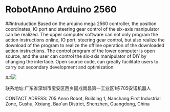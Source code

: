 # RobotAnno Arduino 2560
##intruduction
  Based on the arduino mega 2560 controller, the position coordinates, IO port and steering gear control of the six-axis manipulator can be realized. The upper computer software can not only program the action instructions online, IO port, steering gear control, but also realize the download of the program to realize the offline operation of the downloaded action instructions. The control program of the lower computer is open source, and the user can control the six-axis manipulator of DIY by changing the interface. Open source code, can greatly facilitate users to carry out secondary development and optimization.

##![](https://github.com/qweasdzcx123/RobotAnno-Arduino2560-Controller/blob/master/picture/PROBOT_Anno.png)

联系地址:广东省深圳市宝安区西乡固戍南昌第一工业区1栋705安诺机器人


CONTACT ADRESS:
705 Anno Robot, Building 1, Nanchang First Industrial Zone, Gushu, Xixiang, Bao'an District, Shenzhen, Guangdong, China

